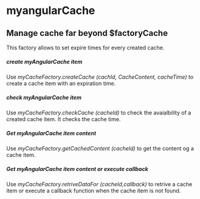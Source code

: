 # myangularCache

## Manage cache far beyond $factoryCache

This factory allows to set expire times for every created cache.

##### create myAngularCache item  

Use  *myCacheFactory.createCache (cachId, CacheContent, cacheTime)* to create a cache item with an expiration time.

##### check myAngularCache item

Use  *myCacheFactory.checkCache (cacheId)* to check the avaialbility of a created cache item. It checks the cache time.

##### Get myAngularCache item content

Use  *myCacheFactory.getCachedContent (cacheId)* to get the content og a cache item. 

##### Get myAngularCache item content or execute callback

Use  *myCacheFactory.retriveDataFor (cacheId,callback)* to retrive a cache item or execute a callback function when the cache item is not found.
